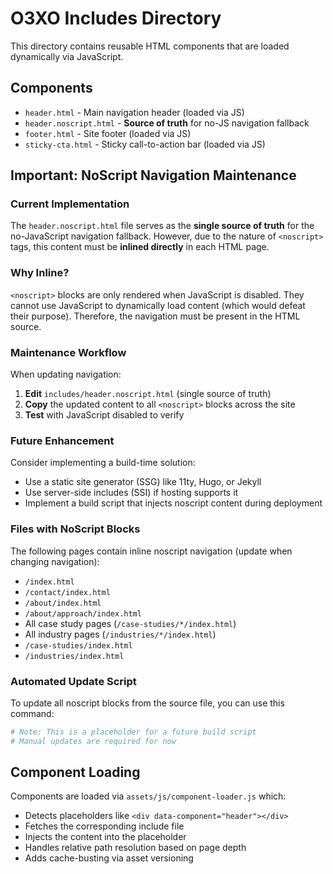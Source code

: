 # O3XO Includes Directory

This directory contains reusable HTML components that are loaded dynamically via JavaScript.

## Components

- `header.html` - Main navigation header (loaded via JS)
- `header.noscript.html` - **Source of truth** for no-JS navigation fallback
- `footer.html` - Site footer (loaded via JS)
- `sticky-cta.html` - Sticky call-to-action bar (loaded via JS)

## Important: NoScript Navigation Maintenance

### Current Implementation

The `header.noscript.html` file serves as the **single source of truth** for the no-JavaScript navigation fallback. However, due to the nature of `<noscript>` tags, this content must be **inlined directly** in each HTML page.

### Why Inline?

`<noscript>` blocks are only rendered when JavaScript is disabled. They cannot use JavaScript to dynamically load content (which would defeat their purpose). Therefore, the navigation must be present in the HTML source.

### Maintenance Workflow

When updating navigation:

1. **Edit** `includes/header.noscript.html` (single source of truth)
2. **Copy** the updated content to all `<noscript>` blocks across the site
3. **Test** with JavaScript disabled to verify

### Future Enhancement

Consider implementing a build-time solution:
- Use a static site generator (SSG) like 11ty, Hugo, or Jekyll
- Use server-side includes (SSI) if hosting supports it
- Implement a build script that injects noscript content during deployment

### Files with NoScript Blocks

The following pages contain inline noscript navigation (update when changing navigation):

- `/index.html`
- `/contact/index.html`
- `/about/index.html`
- `/about/approach/index.html`
- All case study pages (`/case-studies/*/index.html`)
- All industry pages (`/industries/*/index.html`)
- `/case-studies/index.html`
- `/industries/index.html`

### Automated Update Script

To update all noscript blocks from the source file, you can use this command:

```bash
# Note: This is a placeholder for a future build script
# Manual updates are required for now
```

## Component Loading

Components are loaded via `assets/js/component-loader.js` which:
- Detects placeholders like `<div data-component="header"></div>`
- Fetches the corresponding include file
- Injects the content into the placeholder
- Handles relative path resolution based on page depth
- Adds cache-busting via asset versioning

